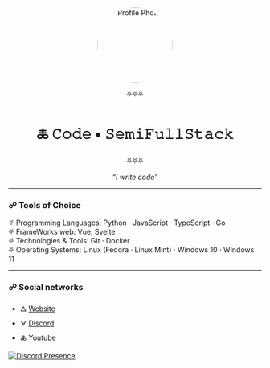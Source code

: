 <div align="center">

<img src="https://avatars.githubusercontent.com/u/108166164?v=4" alt="Profile Photo" style="border-radius: 50%; width: 150px; height: 150px;"/>

⛧⛧⛧  
# 🜏 𝙲𝚘𝚍𝚎 • 𝚂𝚎𝚖𝚒𝙵𝚞𝚕𝚕𝚂𝚝𝚊𝚌𝚔  
⛧⛧⛧

_“I write code”_

</div>

---

### ☍ Tools of Choice

⛧ Programming Languages: Python · JavaScript · TypeScript · Go </br>
⛧ FrameWorks web: Vue, Svelte  </br>
⛧ Technologies & Tools: Git · Docker </br>
⛧ Operating Systems: Linux (Fedora · Linux Mint) · Windows 10 · Windows 11 </br>

---

### ☍ Social networks

- 🜂 [Website](https://staff6773.github.io/)
- 🜃 [Discord](https://discord.com/users/962589013921918996)
- 🜏 [Youtube](https://www.youtube.com/@not_staff6722)

[![Discord Presence](https://lanyard.cnrad.dev/api/962589013921918996)](https://discord.com/users/962589013921918996)
